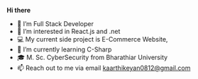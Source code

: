 <b>Hi there</b>
- 👋  I’m Full Stack Developer
- 👀 I’m interested in React.js and .net
- 💻 My current side project is E-Commerce Website,
- 🌱 I’m currently learning C-Sharp
- 🎓 M. Sc. CyberSecurity from Bharathiar University
- 📫 Reach out to me via email kaarthikeyan0812@gmail.com
<!---
karthi08keyan/karthi08keyan is a ✨ special ✨ repository because its `README.md` (this file) appears on your GitHub profile.
You can click the Preview link to take a look at your changes.
--->
